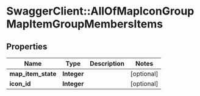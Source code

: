 # SwaggerClient::AllOfMapIconGroupMapItemGroupMembersItems

## Properties
Name | Type | Description | Notes
------------ | ------------- | ------------- | -------------
**map_item_state** | **Integer** |  | [optional] 
**icon_id** | **Integer** |  | [optional] 


